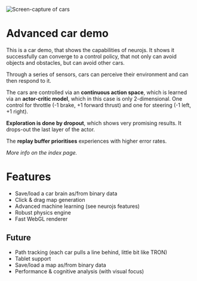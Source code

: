 ![Screen-capture of cars](live.gif)

# Advanced car demo
This is a car demo, that shows the capabilities of neurojs. It shows it successfully can converge to a control policy, that not only can avoid objects and obstacles, but can avoid other cars. 

Through a series of sensors, cars can perceive their environment and can then respond to it.

The cars are controlled via an **continuous action space**, which is learned via an **actor-critic model**, which in this case is only 2-dimensional. One control for throttle (-1 brake, +1 forward thrust) and one for steering (-1 left, +1 right).

**Exploration is done by dropout**, which shows very promising results. It drops-out the last layer of the actor.

The **replay buffer prioritises** experiences with higher error rates.

_More info on the index page._

# Features
- Save/load a car brain as/from binary data
- Click & drag map generation
- Advanced machine learning (see neurojs features)
- Robust physics engine
- Fast WebGL renderer

## Future
- Path tracking (each car pulls a line behind, little bit like TRON)
- Tablet support
- Save/load a map as/from binary data
- Performance & cognitive analysis (with visual focus)
